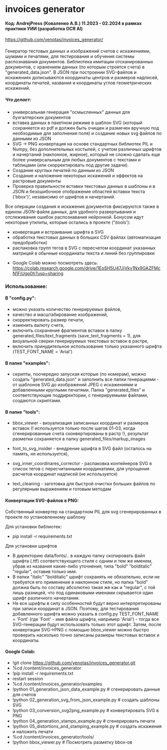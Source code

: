 # invoices generator
#### Код: AndrejPress (Коваленко А.В.) 11.2023 - 02.2024 в рамках практики УИИ (разработка OCR AI)
https://github.com/yenotas/invoices_generator/
####
Генератор тестовых данных и изображений счетов с искажениями, шумами и печатями, 
для тестирования и обучения системы распознавания документов. 
Библиотека имитации отсканированных документов, с хранением данных 
(по которым строятся счета) в "generated_data.json". 
В JSON при построении SVG-файлов и искажениях дописываются координаты центров и размеров надписей,
координаты печатей, названия и координаты углов геометрических искажений.

##### Что делает:

- универсальная генерация "осмысленных" данных для бухгалтерских документов
- вставка данных в пакетном режиме в шаблон SVG (который сохраняется из pdf и должен быть очищен и размечен вручную под необходимые для заполнения поля) и создание новых svg файлов по данными из JSON
- SVG -> PNG конвертация на основе стандартных библиотек PIL и Numpy, без дополнительных костылей, с учетом различных шрифтов и начертаний (наклонное, жирное), который не сложно сделать еще более универсальным для любых документов с текстами и  таблицами (или скорректировать под другие задачи).
- Создание круглых печатей по данным из JSON
- Создание и наложение некоторых искажений и эффектов на растровые документы
- Проверка правильности вставки текстовых данных в шаблоны и в JSON и безошибочное отображение областей вставки текста ('bbox')', независимо от шрифтов и начертаний.

Все операции создания и искажения документов фиксируются также в едином JSON-файле данных, для удобного развертывания и отслеживания ошибок распознавания нейронкой.
Бонусом идут некоторые утилиты, которые остались в проекте ('\tools'): 
- конвертация и встраивание шрифта в SVG
- обработка текстовых данных в больших CSV файлах (автоматизация предобработки)
- распаковка групп тегов <g> в SVG с пересчетом координат указанных матрицей в обычные координаты текста и линий без группировки

+ Google Colab можно посмотреть здесь: https://colab.research.google.com/drive/1EoSH5U47JjVky1Nx9GAZFMcN1FiUgp0h?usp=sharing

### Использование:
#### В "config.py":
- можно указать количество генерируемых файлов,
- качество и масштабирование изображений, 
- скорректировать размер печати, 
- изменить валюту счета, 
- включить сохранение фрагментов вставок в папку generated_files/text_fragments (save_text_fragments = 1), 
для визуальной сверки генерируемых текстовых вставок в растре,
- включить принудительное использование только указанного шрифта (TEST_FONT_NAME = 'Arial') 
#### В папке "examples": 
- скрипты, поочередно запуская которые (по номерам),
можно создать "generated_data.json" и заполнить все папки генерациями - от шаблонов SVG 
до изображений JPEG с искажениями и добавленными круглыми печатями.
Папка "generated_files" и соответствующие поддиректории, с генерируемыми файлами, 
создаются скриптами.
#### В папке "tools": 

- bbox_viewer - визуализация записанных координат и размеров вставок (! используется только после шагов 01-03, 
когда сгенерированные счета сконвертированы в растр !), результат разметки сохраняется в папку 
generated_files/markup_images

- font_to_svg_insider - внедрение шрифта в SVG файл (осталось на память, не используется),

- svg_inner_coordinares_corrector - распаковка контейнеров SVG в список тегов с пересчитанными координатами, 
для упрощения расчетов координат надписей (не используется)

- text_cleaning - заготовка для быстрой очистки больших файлов по регулярным выражениям и готовым методам

#### Конвертации SVG-файлов в PNG:
Собственный конвертер на стандартном PIL для svg сгенерированных в проекте по установленному шаблону

Для установки библиотек:
+ pip install -r requirements.txt

Для установки шрифтов 
+ В директорию data/fonts/.. в каждую папку скопировать файл шрифта (.ttf)
соответствующего стиля с одним и тем же именем, убрав из названия какие-либо уточнения, 
 типа "bold" "bolditalic" "regular", оставив только имя. 
+ В папки "italic" "bolditalic" шрифт сохранять не обязательно, если не требуется его применение в наклонном стиле,
но папка "bold" должна быть по составу абсолютно такая же как и "regular", с той лишь разницей, 
что под одинаковыми именами скрывается один шрифт различного начертания.
+ Не все шрифты в силу особенностей будут верно интерпретированы при записи координат в JSON. Поэтому, 
для тестирования добавленного шрифта можно указать в config.py TEST_FONT_NAME = 'Font' 
(где 'Font' - имя файла шрифта, например 'Arial') - тогда все SVG-генерации будут использовать только этот шрифт.
Затем, после конвертации SVG->PNG с помощью bbox_viewer можно быстро проверить насколько точно записаны размеры текстовых вставок и координаты.


#### Google Colab:
+ !git clone https://github.com/yenotas/invoices_generator.git
+ %cd /content/invoices_generator
+ !pip install -r requirements.txt
+ restart session
+ %cd /content/invoices_generator/examples
+ !python 01_generation_json_data_example.py      # сгенерировать данные для счетов
+ !python 02_generation_svg_from_json_example.py  # создать шаблоны SVG
+ !python 03_conversion_svg2png_example.py        # конвертировать SVG в PNG
+ !python 04_generation_stamps_example.py         # сгенерировать печати
+ !python 05_distortions_and_stamping_example.py  # создать искажения и наложить печати
+ %cd /content/invoices_generator/tools/
+ !python bbox_viewer.py                          # Посмотреть разметку bbox-ов





